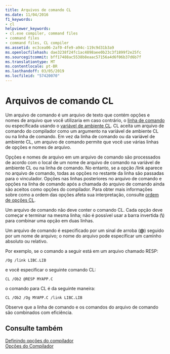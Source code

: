 ```yaml
---
title: Arquivos de comando CL
ms.date: 11/04/2016
f1_keywords:
- cl
helpviewer_keywords:
- cl.exe compiler, command files
- command files
- command files, CL compiler
ms.assetid: ec3cea06-2af0-4fe9-a94c-119c9d31b3a9
ms.openlocfilehash: dae3238f24fc1ac4898aee0b23c3f1899f2e25fc
ms.sourcegitcommit: bff17488ac5538b8eaac57156a4d6f06b37d6b7f
ms.translationtype: MT
ms.contentlocale: pt-BR
ms.lasthandoff: 03/05/2019
ms.locfileid: "57420070"
---
```

# <a name="cl-command-files"></a>Arquivos de comando CL

Um arquivo de comando é um arquivo de texto que contém opções e nomes de arquivo que você utilizaria em caso contrário, o [linha de comando](../../build/reference/compiler-command-line-syntax.md) ou especificada usando o [variável de ambiente CL](../../build/reference/cl-environment-variables.md). CL aceita um arquivo de comando do compilador como um argumento na variável de ambiente CL ou na linha de comando. Em vez da linha de comando ou da variável de ambiente CL, um arquivo de comando permite que você use várias linhas de opções e nomes de arquivo.

Opções e nomes de arquivo em um arquivo de comando são processados de acordo com o local de um nome de arquivo de comando na variável de ambiente CL ou na linha de comando. No entanto, se a opção /link aparece no arquivo de comando, todas as opções no restante da linha são passadas para o vinculador. Opções nas linhas posteriores no arquivo de comando e opções na linha de comando após a chamada do arquivo de comando ainda são aceitos como opções do compilador. Para obter mais informações sobre como a ordem das opções afeta sua interpretação, consulte [ordem de opções CL](../../build/reference/order-of-cl-options.md).

Um arquivo de comando não deve conter o comando CL. Cada opção deve começar e terminar na mesma linha; não é possível usar a barra invertida (**\\**) para combinar uma opção em duas linhas.

Um arquivo de comando é especificado por um sinal de arroba (**\@**) seguido por um nome de arquivo; o nome do arquivo pode especificar um caminho absoluto ou relativo.

Por exemplo, se o comando a seguir está em um arquivo chamado RESP:

```
/Og /link LIBC.LIB
```

e você especificar o seguinte comando CL:

```
CL /Ob2 @RESP MYAPP.C
```

o comando para CL é da seguinte maneira:

```
CL /Ob2 /Og MYAPP.C /link LIBC.LIB
```

Observe que a linha de comando e os comandos do arquivo de comando são combinados com eficiência.

## <a name="see-also"></a>Consulte também

[Definindo opções do compilador](../../build/reference/setting-compiler-options.md)<br/>
[Opções do Compilador](../../build/reference/compiler-options.md)
